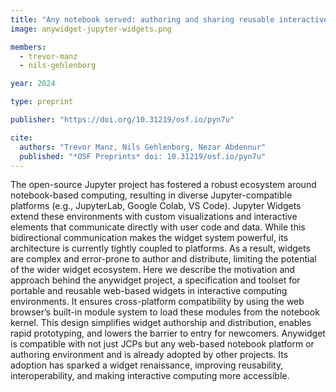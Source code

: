 ```yaml
---
title: "Any notebook served: authoring and sharing reusable interactive widgets"
image: anywidget-jupyter-widgets.png

members:
  - trevor-manz
  - nils-gehlenborg

year: 2024

type: preprint

publisher: "https://doi.org/10.31219/osf.io/pyn7u"

cite:
  authors: "Trevor Manz, Nils Gehlenborg, Nezar Abdennur"
  published: "*OSF Preprints* doi: 10.31219/osf.io/pyn7u"
---
```


The open-source Jupyter project has fostered a robust ecosystem around
notebook-based computing, resulting in diverse Jupyter-compatible platforms
(e.g., JupyterLab, Google Colab, VS Code). Jupyter Widgets extend these
environments with custom visualizations and interactive elements that
communicate directly with user code and data. While this bidirectional
communication makes the widget system powerful, its architecture is currently
tightly coupled to platforms. As a result, widgets are complex and error-prone
to author and distribute, limiting the potential of the wider widget ecosystem.
Here we describe the motivation and approach behind the anywidget project, a
specification and toolset for portable and reusable web-based widgets in
interactive computing environments. It ensures cross-platform compatibility by
using the web browser’s built-in module system to load these modules from the
notebook kernel. This design simplifies widget authorship and distribution,
enables rapid prototyping, and lowers the barrier to entry for newcomers.
Anywidget is compatible with not just JCPs but any web-based notebook platform
or authoring environment and is already adopted by other projects. Its adoption
has sparked a widget renaissance, improving reusability, interoperability, and
making interactive computing more accessible.

